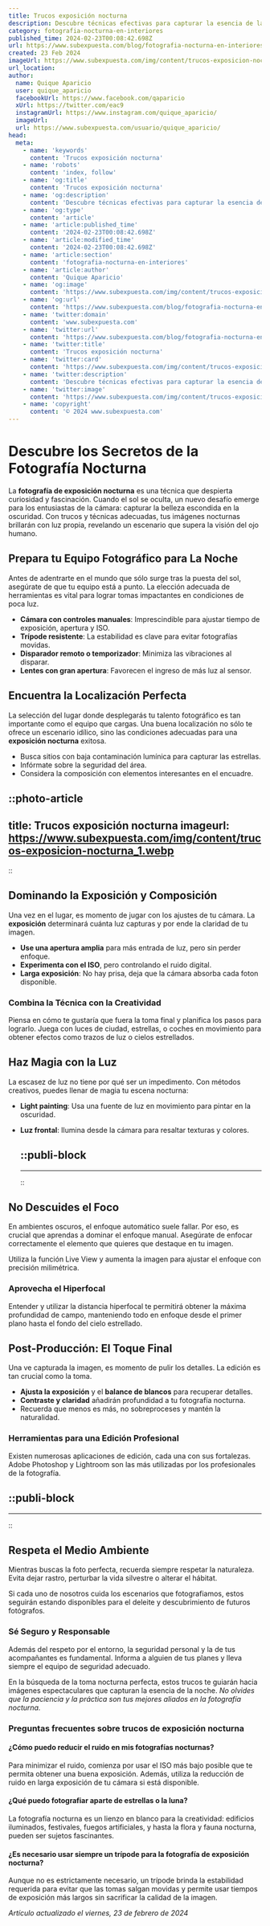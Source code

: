 ```yaml
---
title: Trucos exposición nocturna
description: Descubre técnicas efectivas para capturar la esencia de la noche en tus fotos. Trucos de exposición que transformarán tu fotografía nocturna.
category: fotografia-nocturna-en-interiores
published_time: 2024-02-23T00:08:42.698Z
url: https://www.subexpuesta.com/blog/fotografia-nocturna-en-interiores/trucos-exposicion-nocturna
created: 23 Feb 2024
imageUrl: https://www.subexpuesta.com/img/content/trucos-exposicion-nocturna_1.webp
url_location:
author:
  name: Quique Aparicio
  user: quique_aparicio
  facebookUrl: https://www.facebook.com/qaparicio
  xUrl: https://twitter.com/eac9
  instagramUrl: https://www.instagram.com/quique_aparicio/
  imageUrl: 
  url: https://www.subexpuesta.com/usuario/quique_aparicio/
head:
  meta:
    - name: 'keywords'
      content: 'Trucos exposición nocturna'
    - name: 'robots'
      content: 'index, follow'
    - name: 'og:title'
      content: 'Trucos exposición nocturna'
    - name: 'og:description'
      content: 'Descubre técnicas efectivas para capturar la esencia de la noche en tus fotos. Trucos de exposición que transformarán tu fotografía nocturna.'
    - name: 'og:type'
      content: 'article'
    - name: 'article:published_time'
      content: '2024-02-23T00:08:42.698Z'
    - name: 'article:modified_time'
      content: '2024-02-23T00:08:42.698Z'
    - name: 'article:section'
      content: 'fotografia-nocturna-en-interiores'
    - name: 'article:author'
      content: 'Quique Aparicio'
    - name: 'og:image'
      content: 'https://www.subexpuesta.com/img/content/trucos-exposicion-nocturna_1.webp'
    - name: 'og:url'
      content: 'https://www.subexpuesta.com/blog/fotografia-nocturna-en-interiores/trucos-exposicion-nocturna'
    - name: 'twitter:domain'
      content: 'www.subexpuesta.com'
    - name: 'twitter:url'
      content: 'https://www.subexpuesta.com/blog/fotografia-nocturna-en-interiores/trucos-exposicion-nocturna'
    - name: 'twitter:title'
      content: 'Trucos exposición nocturna'
    - name: 'twitter:card'
      content: 'https://www.subexpuesta.com/img/content/trucos-exposicion-nocturna_1.webp'
    - name: 'twitter:description'
      content: 'Descubre técnicas efectivas para capturar la esencia de la noche en tus fotos. Trucos de exposición que transformarán tu fotografía nocturna.'
    - name: 'twitter:image'
      content: 'https://www.subexpuesta.com/img/content/trucos-exposicion-nocturna_1.webp'
    - name: 'copyright'
      content: '© 2024 www.subexpuesta.com'
---
```

# Descubre los Secretos de la Fotografía Nocturna

La **fotografía de exposición nocturna** es una técnica que despierta curiosidad y fascinación. Cuando el sol se oculta, un nuevo desafío emerge para los entusiastas de la cámara: capturar la belleza escondida en la oscuridad. Con trucos y técnicas adecuadas, tus imágenes nocturnas brillarán con luz propia, revelando un escenario que supera la visión del ojo humano.

## Prepara tu Equipo Fotográfico para La Noche
Antes de adentrarte en el mundo que sólo surge tras la puesta del sol, asegúrate de que tu equipo está a punto. La elección adecuada de herramientas es vital para lograr tomas impactantes en condiciones de poca luz.

- **Cámara con controles manuales**: Imprescindible para ajustar tiempo de exposición, apertura y ISO.
- **Trípode resistente**: La estabilidad es clave para evitar fotografías movidas.
- **Disparador remoto o temporizador**: Minimiza las vibraciones al disparar.
- **Lentes con gran apertura**: Favorecen el ingreso de más luz al sensor.

## Encuentra la Localización Perfecta
La selección del lugar donde desplegarás tu talento fotográfico es tan importante como el equipo que cargas. Una buena localización no sólo te ofrece un escenario idílico, sino las condiciones adecuadas para una **exposición nocturna** exitosa.

- Busca sitios con baja contaminación lumínica para capturar las estrellas.
- Infórmate sobre la seguridad del área.
- Considera la composición con elementos interesantes en el encuadre.


::photo-article
---
title: Trucos exposición nocturna
imageurl: https://www.subexpuesta.com/img/content/trucos-exposicion-nocturna_1.webp
---
::



## Dominando la Exposición y Composición
Una vez en el lugar, es momento de jugar con los ajustes de tu cámara. La **exposición** determinará cuánta luz capturas y por ende la claridad de tu imagen.

- **Use una apertura amplia** para más entrada de luz, pero sin perder enfoque.
- **Experimenta con el ISO**, pero controlando el ruido digital.
- **Larga exposición**: No hay prisa, deja que la cámara absorba cada foton disponible.

### Combina la Técnica con la Creatividad
Piensa en cómo te gustaría que fuera la toma final y planifica los pasos para lograrlo. Juega con luces de ciudad, estrellas, o coches en movimiento para obtener efectos como trazos de luz o cielos estrellados.

## Haz Magia con la Luz
La escasez de luz no tiene por qué ser un impedimento. Con métodos creativos, puedes llenar de magia tu escena nocturna:

- **Light painting**: Usa una fuente de luz en movimiento para pintar en la oscuridad.
- **Luz frontal**: Ilumina desde la cámara para resaltar texturas y colores.


  ::publi-block
  ---
  ---
  ::
  
  

## No Descuides el Foco
En ambientes oscuros, el enfoque automático suele fallar. Por eso, es crucial que aprendas a dominar el enfoque manual. Asegúrate de enfocar correctamente el elemento que quieres que destaque en tu imagen.

Utiliza la función Live View y aumenta la imagen para ajustar el enfoque con precisión milimétrica.

### Aprovecha el Hiperfocal
Entender y utilizar la distancia hiperfocal te permitirá obtener la máxima profundidad de campo, manteniendo todo en enfoque desde el primer plano hasta el fondo del cielo estrellado.

## Post-Producción: El Toque Final
Una ve capturada la imagen, es momento de pulir los detalles. La edición es tan crucial como la toma.

- **Ajusta la exposición** y el **balance de blancos** para recuperar detalles.
- **Contraste y claridad** añadirán profundidad a tu fotografía nocturna.
- Recuerda que menos es más, no sobreproceses y mantén la naturalidad.

### Herramientas para una Edición Profesional
Existen numerosas aplicaciones de edición, cada una con sus fortalezas. Adobe Photoshop y Lightroom son las más utilizadas por los profesionales de la fotografía.


  ::publi-block
  ---
  ---
  ::
  
  

## Respeta el Medio Ambiente
Mientras buscas la foto perfecta, recuerda siempre respetar la naturaleza. Evita dejar rastro, perturbar la vida silvestre o alterar el hábitat.

Si cada uno de nosotros cuida los escenarios que fotografiamos, estos seguirán estando disponibles para el deleite y descubrimiento de futuros fotógrafos.

### Sé Seguro y Responsable
Además del respeto por el entorno, la seguridad personal y la de tus acompañantes es fundamental. Informa a alguien de tus planes y lleva siempre el equipo de seguridad adecuado.

En la búsqueda de la toma nocturna perfecta, estos trucos te guiarán hacia imágenes espectaculares que capturan la esencia de la noche. *No olvides que la paciencia y la práctica son tus mejores aliados en la fotografía nocturna.*

### Preguntas frecuentes sobre trucos de exposición nocturna

#### ¿Cómo puedo reducir el ruido en mis fotografías nocturnas?
Para minimizar el ruido, comienza por usar el ISO más bajo posible que te permita obtener una buena exposición. Además, utiliza la reducción de ruido en larga exposición de tu cámara si está disponible.

#### ¿Qué puedo fotografiar aparte de estrellas o la luna?
La fotografía nocturna es un lienzo en blanco para la creatividad: edificios iluminados, festivales, fuegos artificiales, y hasta la flora y fauna nocturna, pueden ser sujetos fascinantes.

#### ¿Es necesario usar siempre un trípode para la fotografía de exposición nocturna?
Aunque no es estrictamente necesario, un trípode brinda la estabilidad requerida para evitar que las tomas salgan movidas y permite usar tiempos de exposición más largos sin sacrificar la calidad de la imagen.

_Artículo actualizado el viernes, 23 de febrero de 2024_